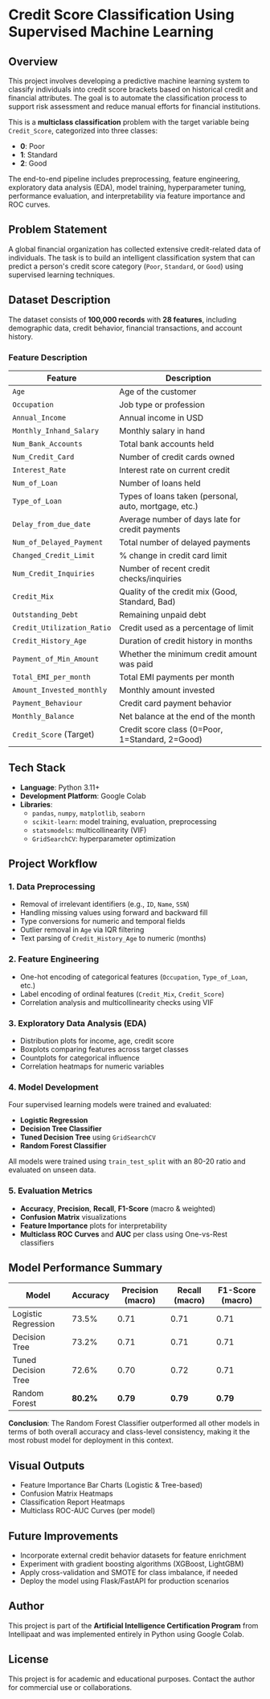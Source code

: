 # Credit Score Classification Using Supervised Machine Learning

## Overview

This project involves developing a predictive machine learning system to classify individuals into credit score brackets based on historical credit and financial attributes. The goal is to automate the classification process to support risk assessment and reduce manual efforts for financial institutions.

This is a **multiclass classification** problem with the target variable being `Credit_Score`, categorized into three classes:
- **0**: Poor
- **1**: Standard
- **2**: Good

The end-to-end pipeline includes preprocessing, feature engineering, exploratory data analysis (EDA), model training, hyperparameter tuning, performance evaluation, and interpretability via feature importance and ROC curves.



## Problem Statement

A global financial organization has collected extensive credit-related data of individuals. The task is to build an intelligent classification system that can predict a person's credit score category (`Poor`, `Standard`, or `Good`) using supervised learning techniques.



## Dataset Description

The dataset consists of **100,000 records** with **28 features**, including demographic data, credit behavior, financial transactions, and account history.

### Feature Description

| Feature                      | Description                                                                 |
|------------------------------|-----------------------------------------------------------------------------|
| `Age`                        | Age of the customer                                                         |
| `Occupation`                 | Job type or profession                                                      |
| `Annual_Income`              | Annual income in USD                                                        |
| `Monthly_Inhand_Salary`      | Monthly salary in hand                                                      |
| `Num_Bank_Accounts`          | Total bank accounts held                                                    |
| `Num_Credit_Card`            | Number of credit cards owned                                                |
| `Interest_Rate`              | Interest rate on current credit                                             |
| `Num_of_Loan`                | Number of loans held                                                        |
| `Type_of_Loan`               | Types of loans taken (personal, auto, mortgage, etc.)                       |
| `Delay_from_due_date`        | Average number of days late for credit payments                            |
| `Num_of_Delayed_Payment`     | Total number of delayed payments                                            |
| `Changed_Credit_Limit`       | % change in credit card limit                                               |
| `Num_Credit_Inquiries`       | Number of recent credit checks/inquiries                                    |
| `Credit_Mix`                 | Quality of the credit mix (Good, Standard, Bad)                             |
| `Outstanding_Debt`           | Remaining unpaid debt                                                       |
| `Credit_Utilization_Ratio`   | Credit used as a percentage of limit                                        |
| `Credit_History_Age`         | Duration of credit history in months                                        |
| `Payment_of_Min_Amount`      | Whether the minimum credit amount was paid                                  |
| `Total_EMI_per_month`        | Total EMI payments per month                                                |
| `Amount_Invested_monthly`    | Monthly amount invested                                                     |
| `Payment_Behaviour`          | Credit card payment behavior                                                |
| `Monthly_Balance`            | Net balance at the end of the month                                         |
| `Credit_Score` (Target)      | Credit score class (0=Poor, 1=Standard, 2=Good)                             |


## Tech Stack

- **Language**: Python 3.11+
- **Development Platform**: Google Colab
- **Libraries**:
  - `pandas`, `numpy`, `matplotlib`, `seaborn`
  - `scikit-learn`: model training, evaluation, preprocessing
  - `statsmodels`: multicollinearity (VIF)
  - `GridSearchCV`: hyperparameter optimization



## Project Workflow

### 1. Data Preprocessing
- Removal of irrelevant identifiers (e.g., `ID`, `Name`, `SSN`)
- Handling missing values using forward and backward fill
- Type conversions for numeric and temporal fields
- Outlier removal in `Age` via IQR filtering
- Text parsing of `Credit_History_Age` to numeric (months)

### 2. Feature Engineering
- One-hot encoding of categorical features (`Occupation`, `Type_of_Loan`, etc.)
- Label encoding of ordinal features (`Credit_Mix`, `Credit_Score`)
- Correlation analysis and multicollinearity checks using VIF

### 3. Exploratory Data Analysis (EDA)
- Distribution plots for income, age, credit score
- Boxplots comparing features across target classes
- Countplots for categorical influence
- Correlation heatmaps for numeric variables

### 4. Model Development
Four supervised learning models were trained and evaluated:
- **Logistic Regression**
- **Decision Tree Classifier**
- **Tuned Decision Tree** using `GridSearchCV`
- **Random Forest Classifier**

All models were trained using `train_test_split` with an 80-20 ratio and evaluated on unseen data.

### 5. Evaluation Metrics
- **Accuracy**, **Precision**, **Recall**, **F1-Score** (macro & weighted)
- **Confusion Matrix** visualizations
- **Feature Importance** plots for interpretability
- **Multiclass ROC Curves** and **AUC** per class using One-vs-Rest classifiers


## Model Performance Summary

| Model               | Accuracy | Precision (macro) | Recall (macro) | F1-Score (macro) |
|---------------------|----------|-------------------|----------------|------------------|
| Logistic Regression | 73.5%    | 0.71              | 0.71           | 0.71             |
| Decision Tree       | 73.2%    | 0.71              | 0.71           | 0.71             |
| Tuned Decision Tree | 72.6%    | 0.70              | 0.72           | 0.71             |
| Random Forest       | **80.2%**| **0.79**          | **0.79**       | **0.79**         |

**Conclusion**: The Random Forest Classifier outperformed all other models in terms of both overall accuracy and class-level consistency, making it the most robust model for deployment in this context.



## Visual Outputs

- Feature Importance Bar Charts (Logistic & Tree-based)
- Confusion Matrix Heatmaps
- Classification Report Heatmaps
- Multiclass ROC-AUC Curves (per model)




## Future Improvements

- Incorporate external credit behavior datasets for feature enrichment
- Experiment with gradient boosting algorithms (XGBoost, LightGBM)
- Apply cross-validation and SMOTE for class imbalance, if needed
- Deploy the model using Flask/FastAPI for production scenarios



## Author

This project is part of the **Artificial Intelligence Certification Program** from Intellipaat and was implemented entirely in Python using Google Colab.



## License

This project is for academic and educational purposes. Contact the author for commercial use or collaborations.
